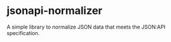 # jsonapi-normalizer
A simple library to normalize JSON data that meets the JSON:API specification.
